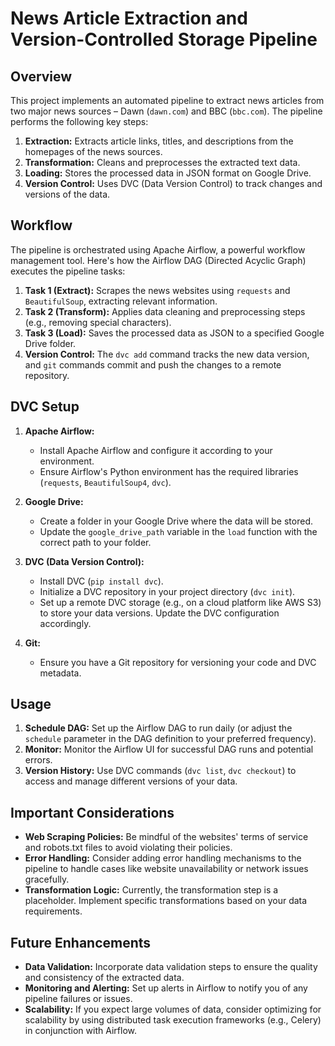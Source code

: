 # News Article Extraction and Version-Controlled Storage Pipeline

## Overview

This project implements an automated pipeline to extract news articles from two major news sources – Dawn (`dawn.com`) and BBC (`bbc.com`). The pipeline performs the following key steps:

1. **Extraction:** Extracts article links, titles, and descriptions from the homepages of the news sources.
2. **Transformation:** Cleans and preprocesses the extracted text data.
3. **Loading:** Stores the processed data in JSON format on Google Drive.
4. **Version Control:** Uses DVC (Data Version Control) to track changes and versions of the data.

## Workflow

The pipeline is orchestrated using Apache Airflow, a powerful workflow management tool. Here's how the Airflow DAG (Directed Acyclic Graph) executes the pipeline tasks:

1. **Task 1 (Extract):** Scrapes the news websites using `requests` and `BeautifulSoup`, extracting relevant information.
2. **Task 2 (Transform):** Applies data cleaning and preprocessing steps (e.g., removing special characters).
3. **Task 3 (Load):** Saves the processed data as JSON to a specified Google Drive folder.
4. **Version Control:**  The `dvc add` command tracks the new data version, and `git` commands commit and push the changes to a remote repository.

## DVC Setup

1. **Apache Airflow:**
   - Install Apache Airflow and configure it according to your environment.
   - Ensure Airflow's Python environment has the required libraries (`requests`, `BeautifulSoup4`, `dvc`).

2. **Google Drive:**
   - Create a folder in your Google Drive where the data will be stored.
   - Update the `google_drive_path` variable in the `load` function with the correct path to your folder.

3. **DVC (Data Version Control):**
   - Install DVC (`pip install dvc`).
   - Initialize a DVC repository in your project directory (`dvc init`).
   - Set up a remote DVC storage (e.g., on a cloud platform like AWS S3) to store your data versions. Update the DVC configuration accordingly.

4. **Git:**
   - Ensure you have a Git repository for versioning your code and DVC metadata.

## Usage

1. **Schedule DAG:** Set up the Airflow DAG to run daily (or adjust the `schedule` parameter in the DAG definition to your preferred frequency).
2. **Monitor:** Monitor the Airflow UI for successful DAG runs and potential errors.
3. **Version History:** Use DVC commands (`dvc list`, `dvc checkout`) to access and manage different versions of your data.

## Important Considerations

- **Web Scraping Policies:** Be mindful of the websites' terms of service and robots.txt files to avoid violating their policies. 
- **Error Handling:** Consider adding error handling mechanisms to the pipeline to handle cases like website unavailability or network issues gracefully.
- **Transformation Logic:** Currently, the transformation step is a placeholder. Implement specific transformations based on your data requirements.

## Future Enhancements

- **Data Validation:** Incorporate data validation steps to ensure the quality and consistency of the extracted data.
- **Monitoring and Alerting:** Set up alerts in Airflow to notify you of any pipeline failures or issues.
- **Scalability:** If you expect large volumes of data, consider optimizing for scalability by using distributed task execution frameworks (e.g., Celery) in conjunction with Airflow.

